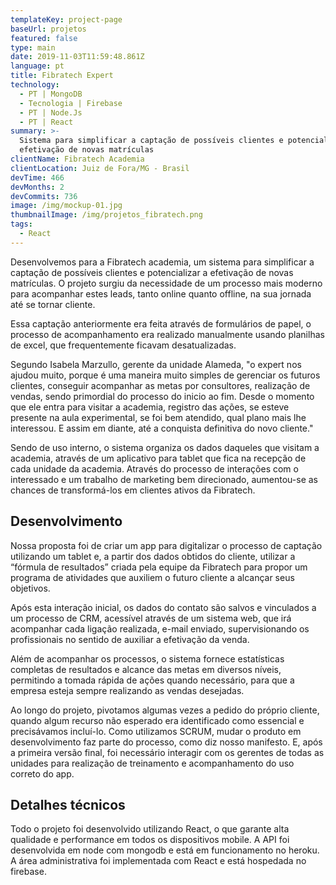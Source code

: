 ```yaml
---
templateKey: project-page
baseUrl: projetos
featured: false
type: main
date: 2019-11-03T11:59:48.861Z
language: pt
title: Fibratech Expert
technology:
  - PT | MongoDB
  - Tecnologia | Firebase
  - PT | Node.Js
  - PT | React
summary: >-
  Sistema para simplificar a captação de possíveis clientes e potencializar a
  efetivação de novas matrículas
clientName: Fibratech Academia
clientLocation: Juiz de Fora/MG - Brasil
devTime: 466
devMonths: 2
devCommits: 736
image: /img/mockup-01.jpg
thumbnailImage: /img/projetos_fibratech.png
tags:
  - React
---
```

Desenvolvemos para a Fibratech academia, um sistema para simplificar a captação de possíveis clientes e potencializar a efetivação de novas matrículas. O projeto surgiu da necessidade de um processo mais moderno para acompanhar estes leads, tanto online quanto offline, na sua jornada até se tornar cliente.

Essa captação anteriormente era feita através de formulários de papel, o processo de acompanhamento era realizado manualmente usando planilhas de excel, que frequentemente ficavam desatualizadas.

Segundo Isabela Marzullo, gerente da unidade Alameda, "o expert nos ajudou muito, porque é uma maneira muito simples de gerenciar os futuros clientes, conseguir acompanhar as metas por consultores, realização de vendas, sendo primordial do processo do inicio ao fim. Desde o momento que ele entra para visitar a academia, registro das ações, se esteve presente na aula experimental, se foi bem atendido, qual plano mais lhe interessou. E assim em diante, até a conquista definitiva do novo cliente."

Sendo de uso interno, o sistema organiza os dados daqueles que visitam a academia, através de um aplicativo para tablet que fica na recepção de cada unidade da academia. Através do processo de interações com o interessado e um trabalho de marketing bem direcionado, aumentou-se as chances de transformá-los em clientes ativos da Fibratech.

## Desenvolvimento

Nossa proposta foi de criar um app para digitalizar o processo de captação utilizando um tablet e, a partir dos dados obtidos do cliente, utilizar a “fórmula de resultados” criada pela equipe da Fibratech para propor um programa de atividades que auxiliem o futuro cliente a alcançar seus objetivos.

Após esta interação inicial, os dados do contato são salvos e vinculados a um processo de CRM, acessível através de um sistema web, que irá acompanhar cada ligação realizada, e-mail enviado, supervisionando os profissionais no sentido de auxiliar a efetivação da venda.

Além de acompanhar os processos, o sistema fornece estatísticas completas de resultados e alcance das metas em diversos níveis, permitindo a tomada rápida de ações quando necessário, para que a empresa esteja sempre realizando as vendas desejadas.

Ao longo do projeto, pivotamos algumas vezes a pedido do próprio cliente, quando algum recurso não esperado era identificado como essencial e precisávamos incluí-lo. Como utilizamos SCRUM, mudar o produto em desenvolvimento faz parte do processo, como diz nosso manifesto. E, após a primeira versão final, foi necessário interagir com os gerentes de todas as unidades para realização de treinamento e acompanhamento do uso correto do app.

## Detalhes técnicos

Todo o projeto foi desenvolvido utilizando React, o que garante alta qualidade e performance em todos os dispositivos mobile. A API foi desenvolvida em node com mongodb e está em funcionamento no heroku. A área administrativa foi implementada com React e está hospedada no firebase.
